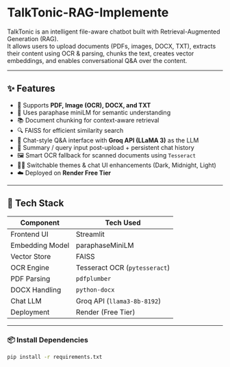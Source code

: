 # TalkTonic-RAG-Implemente

TalkTonic is an intelligent file-aware chatbot built with Retrieval-Augmented Generation (RAG).  
It allows users to upload documents (PDFs, images, DOCX, TXT), extracts their content using OCR & parsing, chunks the text, creates vector embeddings, and enables conversational Q&A over the content.

---

## ✨ Features

- 📄 Supports **PDF, Image (OCR), DOCX, and TXT**
- 🧠 Uses paraphase miniLM for semantic understanding
- 📚 Document chunking for context-aware retrieval
- 🔍 FAISS for efficient similarity search
- 💬 Chat-style Q&A interface with **Groq API (LLaMA 3)** as the LLM
- 🧾 Summary / query input post-upload + persistent chat history
- 🖼️ Smart OCR fallback for scanned documents using `Tesseract`
- 🧑‍🎨 Switchable themes & chat UI enhancements (Dark, Midnight, Light)
- ☁️ Deployed on **Render Free Tier**

---

## 🔧 Tech Stack

| Component        | Tech Used                     |
|------------------|-------------------------------|
| Frontend UI      | Streamlit                     |
| Embedding Model  | paraphaseMiniLM               |
| Vector Store     | FAISS                         |
| OCR Engine       | Tesseract OCR (`pytesseract`) |
| PDF Parsing      | `pdfplumber`                  |
| DOCX Handling    | `python-docx`                 |
| Chat LLM         | Groq API (`llama3-8b-8192`)   |
| Deployment       | Render (Free Tier)            |

---

### 📦 Install Dependencies

```bash
pip install -r requirements.txt
